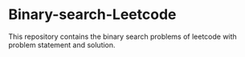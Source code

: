 # Binary-search-Leetcode
This repository contains the binary search problems of leetcode with problem statement and solution.
